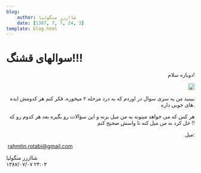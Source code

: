 ```yaml
---
blog:
    author: شااززز منگولیا
    date: [1387, 7, 7, 24, 3]
template: blog.html
---
```

# سوالهاى قشنگ!!!

<div class="cnt">
<p align="right">دوباره سلام!</p>
<p align="right"><img height="18" src="http://blogfa.com/images/smileys/03.gif" width="18"/></p>
<p align="right">ببینید من یه سرى سوال در اوردم که به درد مرحله ۲ میخوره. فکر کنم هر کدومش ایده هاى خوبى داره.</p>
<p align="right">هر کس که مى خواهد میتونه به من میل بزنه و این سؤالات رو بگیره بعد هر کدوم رو که حل کرد به من میل کنه تا واسش صحیح کنم !!</p>
<p align="right">میل:</p><p> <a href="mailto:rahmtin.rotabi@gmail.com%D9%85%DB%8C%D9%84">rahmtin.rotabi@gmail.com</a></p>
</div>

<div class="blog-info">
    <div class="blog-author">شااززز منگولیا</div>
    <div class="blog-date">۱۳۸۷/۰۷/۰۷ ۲۴:۰۳</div>
</div>

